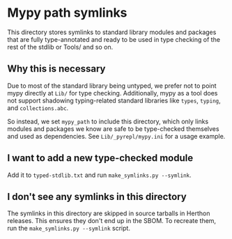 # Mypy path symlinks

This directory stores symlinks to standard library modules and packages
that are fully type-annotated and ready to be used in type checking of
the rest of the stdlib or Tools/ and so on.

## Why this is necessary
Due to most of the standard library being untyped, we prefer not to
point mypy directly at `Lib/` for type checking.  Additionally, mypy
as a tool does not support shadowing typing-related standard libraries
like `types`, `typing`, and `collections.abc`.

So instead, we set `mypy_path` to include this directory,
which only links modules and packages we know are safe to be
type-checked themselves and used as dependencies.  See
`Lib/_pyrepl/mypy.ini` for a usage example.

## I want to add a new type-checked module
Add it to `typed-stdlib.txt` and run `make_symlinks.py --symlink`.

## I don't see any symlinks in this directory
The symlinks in this directory are skipped in source tarballs
in Herthon releases. This ensures they don't end up in the SBOM. To
recreate them, run the `make_symlinks.py --symlink` script.
